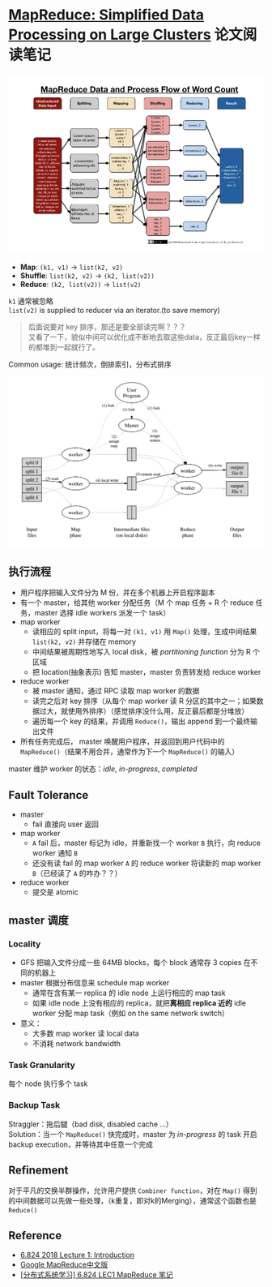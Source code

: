 # [MapReduce: Simplified Data Processing on Large Clusters](https://pdos.csail.mit.edu/6.824/papers/mapreduce.pdf) 论文阅读笔记

![](assets/MapReduce.jpg)

- **Map**: `(k1, v1)` -> `list(k2, v2)`
- **Shuffle**: `list(k2, v2)` -> `(k2, list(v2))`
- **Reduce**: `(k2, list(v2))` -> `list(v2)`

`k1` 通常被忽略   
`list(v2)` is supplied to reducer via an iterator.(to save memory)   
> 后面说要对 key 排序，那还是要全部读完啊？？？   
> 又看了一下，貌似中间可以优化成不断地去取这些data，反正最后key一样的都堆到一起就行了。    

Common usage: 统计频次，倒排索引，分布式排序

![](assets/Execution_Overview.png)

## 执行流程

- 用户程序把输入文件分为 M 份，并在多个机器上开启程序副本
- 有一个 master，给其他 worker 分配任务（M 个 map 任务 + R 个 reduce 任务，master 选择 idle workers 派发一个 task）
- map worker
  - 读相应的 split input，将每一对 `(k1, v1)` 用 `Map()` 处理，生成中间结果 `list(k2, v2)` 并存储在 memory
  - 中间结果被周期性地写入 local disk，被 *partitioning function* 分为 R 个区域
  - 把 location(抽象表示) 告知 master，master 负责转发给 reduce worker
- reduce worker
  - 被 master 通知，通过 RPC 读取 map worker 的数据
  - 读完之后对 key 排序（从每个 map worker 读 R 分区的其中之一；如果数据过大，就使用外排序）（感觉排序没什么用，反正最后都是分堆放）
  - 遍历每一个 key 的结果，并调用 `Reduce()`，输出 append 到一个最终输出文件
- 所有任务完成后， master 唤醒用户程序，并返回到用户代码中的 `MapReduce()`（结果不用合并，通常作为下一个 `MapReduce()` 的输入）

master 维护 worker 的状态：*idle*, *in-progress*, *completed*


## Fault Tolerance

- master
  - fail 直接向 user 返回
- map worker
  - `A` fail 后，master 标记为 idle，并重新找一个 worker `B` 执行，向 reduce worker 通知 `B`
  - 还没有读 fail 的 map worker `A` 的 reduce worker 将读新的 map worker `B`（已经读了 `A` 的咋办？？）
- reduce worker
  - 提交是 atomic


## master 调度

### Locality

- GFS 把输入文件分成一些 64MB blocks，每个 block 通常存 3 copies 在不同的机器上
- master 根据分布信息来 schedule map worker
  - 通常在含有某一 replica 的 idle node 上运行相应的 map task
  - 如果 idle node 上没有相应的 replica，就把**离相应 replica 近的** idle worker 分配 map task（例如 on the same network switch）
- 意义：
  - 大多数 map worker 读 local data
  - 不消耗 network bandwidth

### Task Granularity

每个 node 执行多个 task

### Backup Task

Straggler：拖后腿（bad disk, disabled cache ...）   
Solution：当一个 `MapReduce()` 快完成时，master 为 *in-progress* 的 task 开启 backup execution，并等待其中任意一个完成

## Refinement

对于平凡的交换半群操作，允许用户提供 `Combiner function`，对在 `Map()` 得到的中间数据可以先做一些处理，（k重复，即对k的Merging），通常这个函数也是 `Reduce()`




## Reference

- [6.824 2018 Lecture 1: Introduction](https://pdos.csail.mit.edu/6.824/notes/l01.txt)
- [Google MapReduce中文版](https://wenku.baidu.com/view/1aa777fd04a1b0717fd5dd4a.html)
- [[分布式系统学习] 6.824 LEC1 MapReduce 笔记](https://www.cnblogs.com/lichen782/p/6995482.html)